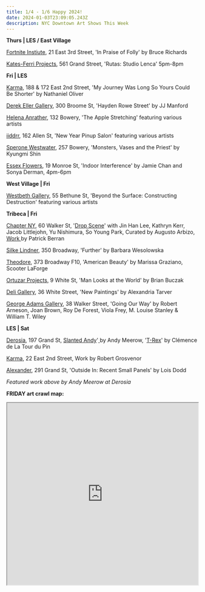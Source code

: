 ```yaml
---
title: 1/4 - 1/6 Happy 2024!
date: 2024-01-03T23:09:05.243Z
description: NYC Downtown Art Shows This Week
---
```

**T﻿hurs | LES / East Village**

[Fortnite Instiute](https://fortnight.institute/exhibitions/81-bruce-richards-in-praise-of-folly/), 21 East 3rd Street, 'In Praise of Folly' by Bruce Richards

[Kates-Ferri Projects](https://www.katesferriprojects.com/studio-lenca), 561 Grand Street, 'Rutas: Studio Lenca' 5pm-8pm

**F﻿ri | LES** 

[Karma](https://karmakarma.org/exhibitions/nathaniel-oliver-2024/), 188 & 172 East 2nd Street, 'My Journey Was Long So Yours Could Be Shorter' by Nathaniel Oliver

[Derek Eller Gallery](https://www.derekeller.com/), 300 Broome St, 'Hayden Rowe Street' by JJ Manford

[Helena Anrather](https://helenaanrather.com/exhibition/the-apple-stretching/), 132 Bowery, 'The Apple Stretching' featuring various artists

[iiddrr](https://iidrr.com/), 162 Allen St, 'New Year Pinup Salon' featuring various artists

[Sperone Westwater](https://www.speronewestwater.com/exhibitions/kyungmi-shin), 257 Bowery, 'Monsters, Vases and the Priest' by Kyungmi Shin

[Essex Flowers](https://essexflowers.us/JAMIE-CHAN-and-SONYA-DERMAN-INDOOR-INTERFERENCE), 19 Monroe St, 'Indoor Interference' by Jamie Chan and Sonya Derman, 4pm-6pm

**West Village | Fri**

[Westbeth Gallery](https://westbeth.org/event/beyond-the-surface-constructing-destructiongroup-show/), 55 Bethune St, 'Beyond the Surface: Constructing Destruction' featuring various artists

**T﻿ribeca | Fri**

[Chapter NY](https://chapter-ny.com/), 60 Walker St, '[Drop Scene](https://chapter-ny.com/exhibitions/drop-scene/)' with Jin Han Lee, Kathryn Kerr, Jacob Littlejohn, Yu Nishimura, So Young Park, Curated by Augusto Arbizo, [Work ](https://chapter-ny.com/exhibitions/patrick-berran-2024/)by Patrick Berran

[Silke Lindner](https://www.silkelindner.com/), 350 Broadway, 'Further' by Barbara Wesolowska

[Theodore](https://www.theodoreart.com), 373 Broadway F10, 'American Beauty' by Marissa Graziano, Scooter LaForge

[Ortuzar Projects](https://www.ortuzarprojects.com/exhibitions/man-looks-at-the-world), 9 White St, 'Man Looks at the World' by Brian Buczak

[Deli Gallery](https://deligallery.com/Alexandria-Tarver-New-Paintings-2024), 36 White Street, 'New Paintings' by Alexandria Tarver

[George Adams Gallery](https://www.georgeadamsgallery.com/exhibitions/going-our-way), 38 Walker Street, 'Going Our Way' by Robert Arneson, Joan Brown, Roy De Forest, Viola Frey, M. Louise Stanley & William T. Wiley

**L﻿ES | Sat**

[Derosia](https://www.derosia.nyc/exhibitions), 197 Grand St, [](https://www.derosia.nyc/exhibitions/andy-meerow)[Slanted Andy](https://derosia.nyc/exhibitions/slanted-andy)'[ ](https://www.derosia.nyc/exhibitions/andy-meerow)by Andy Meerow, '[T﻿-Rex](https://derosia.nyc/exhibitions/t-rex)' by Clémence de La Tour du Pin

[Karma](https://karmakarma.org/exhibitions/robert-grosvenor-ny-2024/), 22 East 2nd Street, Work by Robert Grosvenor

[Alexander](https://www.alexandregallery.com/exhibitions/lois-dodd21), 291 Grand St, 'Outside In: Recent Small Panels' by Lois Dodd

*F﻿eatured work above by Andy Meerow at Derosia*

**F﻿RIDAY art crawl map:**

<iframe src="https://www.google.com/maps/d/u/1/embed?mid=1YgcsNYMIz2PP60c9BrKD37-IsYSXv3o&ehbc=2E312F" width="100%" height="480"></iframe>
